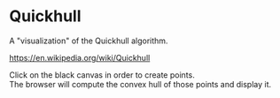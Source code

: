 # Quickhull

A "visualization" of the Quickhull algorithm.

https://en.wikipedia.org/wiki/Quickhull

Click on the black canvas in order to create points.  
The browser will compute the convex hull of those points and display it.
